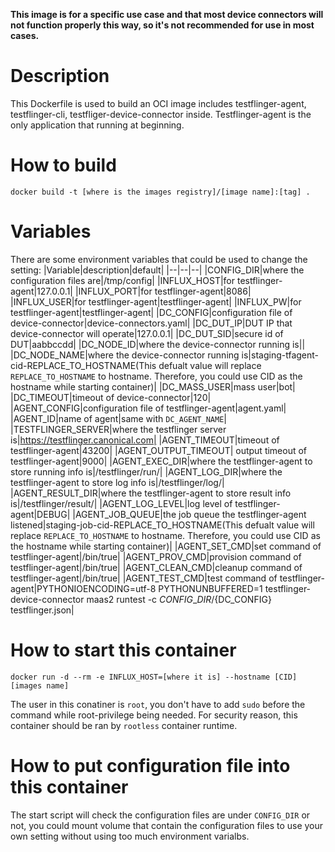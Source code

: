 **This image is for a specific use case and that most device connectors will not function properly this way, so it's not recommended for use in most cases.**

# Description
This Dockerfile is used to build an OCI image includes testflinger-agent, testflinger-cli, testfliger-device-connector inside.
Testflinger-agent is the only application that running at beginning.

# How to build
```shell
docker build -t [where is the images registry]/[image name]:[tag] .
```

# Variables
There are some environment variables that could be used to change the setting:
|Variable|description|default|
|--|--|--|
|CONFIG\_DIR|where the configuration files are|/tmp/config|
|INFLUX\_HOST|for testflinger-agent|127.0.0.1|
|INFLUX\_PORT|for testflinger-agent|8086|
|INFLUX\_USER|for testflinger-agent|testflinger-agent|
|INFLUX\_PW|for testflinger-agent|testflinger-agent|
|DC\_CONFIG|configuration file of device-connector|device-connectors.yaml|
|DC\_DUT\_IP|DUT IP that device-connector will operate|127.0.0.1|
|DC\_DUT\_SID|secure id of DUT|aabbccdd|
|DC\_NODE\_ID|where the device-connector running is||
|DC\_NODE\_NAME|where the device-connector running is|staging-tfagent-cid-REPLACE\_TO\_HOSTNAME(This defualt value will replace `REPLACE_TO_HOSTNAME` to hostname. Therefore, you could use CID as the hostname while starting container)|
|DC\_MASS\_USER|mass user|bot|
|DC\_TIMEOUT|timeout of device-connector|120|
|AGENT\_CONFIG|configuration file of testflinger-agent|agent.yaml|
|AGENT\_ID|name of agent|same with `DC_AGENT_NAME`|
|TESTFLINGER\_SERVER|where the testflinger server is|https://testflinger.canonical.com|
|AGENT\_TIMEOUT|timeout of testflinger-agent|43200|
|AGENT\_OUTPUT\_TIMEOUT| output timeout of testflinger-agent|9000|
|AGENT\_EXEC\_DIR|where the testflinger-agent to store running info is|/testflinger/run/|
|AGENT\_LOG\_DIR|where the testflinger-agent to store log info is|/testflinger/log/|
|AGENT\_RESULT\_DIR|where the testflinger-agent to store result info is|/testflinger/result/|
|AGENT\_LOG\_LEVEL|log level of testflinger-agent|DEBUG|
|AGENT\_JOB\_QUEUE|the job queue the testflinger-agent listened|staging-job-cid-REPLACE\_TO\_HOSTNAME(This defualt value will replace `REPLACE_TO_HOSTNAME` to hostname. Therefore, you could use CID as the hostname while starting container)|
|AGENT\_SET\_CMD|set command of testflinger-agent|/bin/true|
|AGENT\_PROV\_CMD|provision command of testflinger-agent|/bin/true|
|AGENT\_CLEAN\_CMD|cleanup command of testflinger-agent|/bin/true|
|AGENT\_TEST\_CMD|test command of testflinger-agent|PYTHONIOENCODING=utf-8 PYTHONUNBUFFERED=1 testflinger-device-connector maas2 runtest -c ${CONFIG\_DIR}/${DC\_CONFIG} testflinger.json|

# How to start this container
```shell
docker run -d --rm -e INFLUX_HOST=[where it is] --hostname [CID] [images name]
```

The user in this conatiner is `root`, you don't have to add `sudo` before the command while root-privilege being needed. For security reason, this container should be ran by `rootless` container runtime.

# How to put configuration file into this container
The start script will check the configuration files are under `CONFIG_DIR` or not, you could mount volume that contain the configuration files to use your own setting without using too much environment varialbs.

